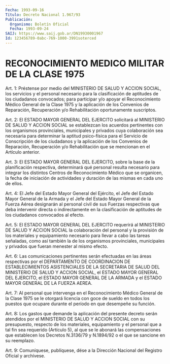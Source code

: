 ```yaml
---
Fecha: 1993-09-16
Título: Decreto Nacional 1.967/93
Publicación:
  Organismo: Boletín Oficial
  Fecha: 1993-09-24
SAIJ: https://www.saij.gob.ar/DN19930001967
Id: 123456789-0abc-769-1000-3991soterced
---
```

# RECONOCIMIENTO MEDICO MILITAR DE LA CLASE 1975

<a id="1"></a>
Art.  1:  Préstense por medio del MINISTERIO DE SALUD Y ACCION SOCIAL, los servicios y el personal necesario para la clasificación de  aptitudes  de  los  ciudadanos  convocados;  para participar  y/o apoyar el Reconocimiento Médico General de la Clase 1975 y la aplicación  de  los Convenios de Reparación, Recuperación y/o Rehabilitación oportunamente suscriptos.

<a id="2"></a>
Art.  2:  El  ESTADO  MAYOR GENERAL DEL EJERCITO solicitará al MINISTERIO DE SALUD Y ACCION  SOCIAL  se  establezcan  los acuerdos pertinentes   con  los  organismos  provinciales,  municipales    y privados  cuya   colaboración  sea  necesaria  para  determinar  la aptitud psico-física  para  el  Servicio  de  Conscripción  de  los ciudadanos   y  la  aplicación  de  los  Convenios  de  Reparación, Recuperación  y/o  Rehabilitación  que  se mencionan en el Artículo anterior.

<a id="3"></a>
Art. 3: El ESTADO MAYOR GENERAL DEL EJERCITO, sobre la base de la  planificación  respectiva,  determinará  qué  personal  resulta necesario  para  integrar  los  distintos Centros de Reconocimiento Médico que se organicen, la fecha  de  iniciación  de actividades y duración de las mismas en cada uno de ellos.

<a id="4"></a>
Art. 4: El Jefe del Estado Mayor General del Ejército, el Jefe del Estado  Mayor  General  de la Armada y el Jefe del Estado Mayor General de la Fuerza Aérea designarán  al  personal  civil  de  sus Fuerzas  respectivas  que  deba intervenir directa o indirectamente en la clasificación de aptitudes  de  los  ciudadanos convocados al efecto.

<a id="5"></a>
Art.  5:  El  ESTADO  MAYOR  GENERAL DEL EJERCITO requerirá al MINISTERIO DE SALUD Y ACCION SOCIAL  la colaboración del personal y la  provisión  de  los  materiales  y equipamiento  necesario  para llevar a cabo las tareas señaladas, como  así  también  la  de  los organismos    provinciales,   municipales  y  privados  que  fueran menester al mismo efecto.

<a id="6"></a>
Art. 6: Las comunicaciones pertinentes serán efectuadas en las áreas    respectivas    por  el  DEPARTAMENTO  DE  COORDINACION  DE ESTABLECIMIENTOS  ASISTENCIALES  DE  LA  SECRETARIA  DE  SALUD  DEL MINISTERIO DE SALUD  Y  ACCION  SOCIAL, el ESTADO MAYOR GENERAL DEL EJERCITO, el ESTADO MAYOR GENERAL  DE  LA  ARMADA y el ESTADO MAYOR GENERAL DE LA FUERZA AEREA.

<a id="7"></a>
Art. 7: Al personal que intervenga en el Reconocimiento Médico General  de  la  Clase  1975  se  le  otorgará licencia con goce de sueldo en todos los puestos que ocupare  durante  el período en que desempeñe su función.

<a id="8"></a>
Art.  8:  Los  gastos  que  demande la aplicación del presente decreto serán atendidos por el MINISTERIO  DE SALUD Y ACCION SOCIAL con su presupuesto, respecto de los materiales,  equipamiento  y el personal  que  a  tal  fin sea requerido (Artículo 5), al que se le abonará las compensaciones  que establecen los Decretos N.3136/79 y N.1894/92 o el que se sancione en su reemplazo.

<a id="9"></a>
Art.  9: Comuníquese, publíquese, dése a la Dirección Nacional del Registro Oficial y archívese.